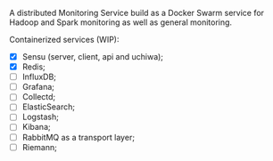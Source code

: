 A distributed Monitoring Service build as a Docker Swarm service for Hadoop and
Spark monitoring as well as general monitoring.

Containerized services (WIP):

- [x] Sensu (server, client, api and uchiwa);
- [x] Redis;
- [ ] InfluxDB;
- [ ] Grafana;
- [ ] Collectd;
- [ ] ElasticSearch;
- [ ] Logstash;
- [ ] Kibana;
- [ ] RabbitMQ as a transport layer;
- [ ] Riemann;
